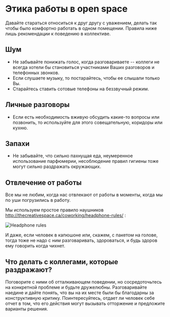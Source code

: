 # Этика работы в open space

Давайте стараться относиться к друг другу с уважением, делать так чтобы было комфортно работать в одном помещении. 
Правила ниже лишь рекомендации к поведению в коллективе.

## Шум

* Не забывайте понижать голос, когда разговариваете -- коллеги не всегда хотели бы становиться участниками Ваших разговоров и телефонных звонков.
* Если слушаете музыку, то постарайтесь, чтобы ее слышали только Вы.
* Старайтесь ставить сотовые телефоны на беззвучный режим.

## Личные разговоры

* Если есть необходимость вживую обсудить какие-то вопросы или позвонить, то используйте для этого совещательную, коридоры или кухню.

## Запахи

* Не забывайте, что сильно пахнущая еда, неумеренное использование парфюмерии, несоблюдение правил гигиены тоже могут сильно раздражать окружающих.

## Отвлечение от работы

Все мы не любим, когда нас отвлекают от работы в моменты, когда мы по уши погрузились в работу. 

Мы используем простое правило наушников http://thecreativespace.ca/coworking/headphone-rules/ : 

![Headphone rules](http://thecreativespace.ca/wp-content/uploads/2012/03/HeadphoneRules-PROOFONLY.jpeg)

И даже, если человек в капюшоне или, скажем, с пакетом на голове, тогда тоже не надо с ним разговаривать, здороваться, и будь здоров ему говорить когда чихнет.

## Что делать с коллегами, которые раздражают?

Поговорите с ними об отталкивающем поведении, но сосредоточьтесь на конкретной проблеме и будьте дружелюбны. Разговаривайте наедине и дайте понять, что вы на их месте были бы благодарны за конструктивную критику. Поинтересуйтесь, отдает ли человек себе отчет в том, что его действия могут вызывать отторжение и предложите варианты решения.